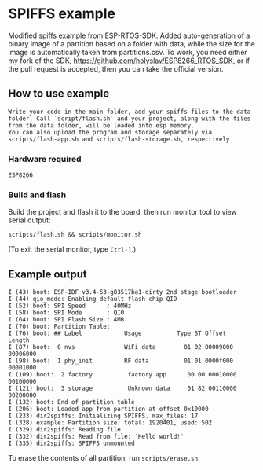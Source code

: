 # SPIFFS example

Modified spiffs example from ESP-RTOS-SDK. Added auto-generation of a binary image of a partition based on a folder with data, while the size for the image is automatically taken from partitions.csv. To work, you need either my fork of the SDK, https://github.com/holyslav/ESP8266_RTOS_SDK, or if the pull request is accepted, then you can take the official version.

## How to use example
```
Write your code in the main folder, add your spiffs files to the data folder. Call `script/flash.sh` and your project, along with the files from the data folder, will be loaded into esp memory.
You can also upload the program and storage separately via scripts/flash-app.sh and scripts/flash-storage.sh, respectively
```

### Hardware required
```
ESP8266
```

### Build and flash
Build the project and flash it to the board, then run monitor tool to view serial output:
```
scripts/flash.sh && scripts/monitor.sh
```

(To exit the serial monitor, type ``Ctrl-]``.)

## Example output
```
I (43) boot: ESP-IDF v3.4-53-g83517ba1-dirty 2nd stage bootloader
I (44) qio_mode: Enabling default flash chip QIO
I (52) boot: SPI Speed      : 40MHz
I (58) boot: SPI Mode       : QIO
I (64) boot: SPI Flash Size : 4MB
I (70) boot: Partition Table:
I (76) boot: ## Label            Usage          Type ST Offset   Length
I (87) boot:  0 nvs              WiFi data        01 02 00009000 00006000
I (98) boot:  1 phy_init         RF data          01 01 0000f000 00001000
I (109) boot:  2 factory          factory app      00 00 00010000 00100000
I (121) boot:  3 storage          Unknown data     01 82 00110000 00200000
I (132) boot: End of partition table
I (206) boot: Loaded app from partition at offset 0x10000
I (233) dir2spiffs: Initializing SPIFFS. max_files: 17
I (328) example: Partition size: total: 1920401, used: 502
I (329) dir2spiffs: Reading file
I (332) dir2spiffs: Read from file: 'Hello world!'
I (335) dir2spiffs: SPIFFS unmounted
```

To erase the contents of all partition, run `scripts/erase.sh`.
